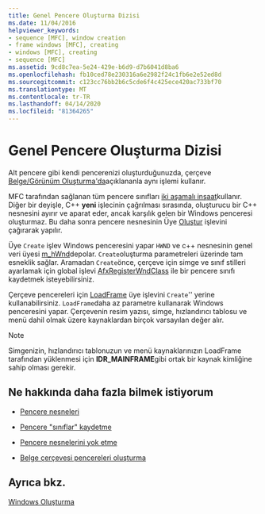 ```yaml
---
title: Genel Pencere Oluşturma Dizisi
ms.date: 11/04/2016
helpviewer_keywords:
- sequence [MFC], window creation
- frame windows [MFC], creating
- windows [MFC], creating
- sequence [MFC]
ms.assetid: 9cd8c7ea-5e24-429e-b6d9-d7b6041d8ba6
ms.openlocfilehash: fb10ced78e230316a6e2982f24c1fb6e2e52ed8d
ms.sourcegitcommit: c123cc76bb2b6c5cde6f4c425ece420ac733bf70
ms.translationtype: MT
ms.contentlocale: tr-TR
ms.lasthandoff: 04/14/2020
ms.locfileid: "81364265"
---
```

# <a name="general-window-creation-sequence"></a>Genel Pencere Oluşturma Dizisi

Alt pencere gibi kendi pencerenizi oluşturduğunuzda, çerçeve [Belge/Görünüm Oluşturma'da](../mfc/document-view-creation.md)açıklananla aynı işlemi kullanır.

MFC tarafından sağlanan tüm pencere sınıfları [iki aşamalı inşaat](../mfc/one-stage-and-two-stage-construction-of-objects.md)kullanır. Diğer bir deyişle, C++ **yeni** işlecinin çağrılması sırasında, oluşturucu bir C++ nesnesini ayırır ve aparat eder, ancak karşılık gelen bir Windows penceresi oluşturmaz. Bu daha sonra pencere nesnesinin Üye [Oluştur](../mfc/reference/cwnd-class.md#create) işlevini çağırarak yapılır.

Üye `Create` işlev Windows penceresini yapar `HWND` ve c++ nesnesinin genel veri üyesi [m_hWnd](../mfc/reference/cwnd-class.md#m_hwnd)depolar. `Create`oluşturma parametreleri üzerinde tam esneklik sağlar. Aramadan `Create`önce, çerçeve için simge ve sınıf stilleri ayarlamak için global işlevi [AfxRegisterWndClass](../mfc/reference/application-information-and-management.md#afxregisterwndclass) ile bir pencere sınıfı kaydetmek isteyebilirsiniz.

Çerçeve pencereleri için [LoadFrame](../mfc/reference/cframewnd-class.md#loadframe) üye işlevini `Create`'' yerine kullanabilirsiniz. `LoadFrame`daha az parametre kullanarak Windows penceresini yapar. Çerçevenin resim yazısı, simge, hızlandırıcı tablosu ve menü dahil olmak üzere kaynaklardan birçok varsayılan değer alır.

> [!NOTE]
> Simgenizin, hızlandırıcı tablonuzun ve menü kaynaklarınızın LoadFrame tarafından yüklenmesi için **IDR_MAINFRAME**gibi ortak bir kaynak kimliğine sahip olması gerekir.

## <a name="what-do-you-want-to-know-more-about"></a>Ne hakkında daha fazla bilmek istiyorum

- [Pencere nesneleri](../mfc/window-objects.md)

- [Pencere "sınıflar" kaydetme](../mfc/registering-window-classes.md)

- [Pencere nesnelerini yok etme](../mfc/destroying-window-objects.md)

- [Belge çerçevesi pencereleri oluşturma](../mfc/creating-document-frame-windows.md)

## <a name="see-also"></a>Ayrıca bkz.

[Windows Oluşturma](../mfc/creating-windows.md)
